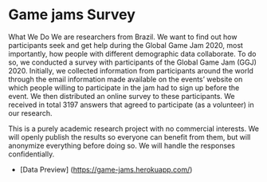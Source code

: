 # Game jams Survey

What We Do
We are researchers from Brazil. We want to find out how participants seek and get help during the Global Game Jam 2020, most importantly, how people with different demographic data collaborate. To do so, we conducted a survey with participants of the Global Game Jam (GGJ) 2020. Initially, we collected information from participants around the world through the email information made available on the events’ website on which people willing to participate in the jam had to sign up before the event. We then distributed an online survey to these participants. We received in total 3197 answers that agreed to participate (as a volunteer) in our research.

This is a purely academic research project with no commercial interests. We will openly publish the results so everyone can benefit from them, but will anonymize everything before doing so. We will handle the responses confidentially.

- [Data Preview] (https://game-jams.herokuapp.com/)
